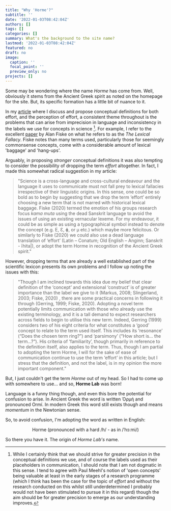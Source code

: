 ```yaml
---
title: "Why 'Horme'?"
subtitle: ''
date: '2022-01-03T08:42:04Z'
authors: []
tags: []
categories: []
summary: What's the background to the site name?
lastmod: '2022-01-03T08:42:04Z'
featured: no
draft: no
image:
  caption: ''
  focal_point: ''
  preview_only: no
projects: []
---
```

Some may be wondering where the name *Horme* has come from. Well, obviously it stems from the Ancient Greek spirit as noted on the homepage for the site. But, its specific formation has a little bit of nuance to it.

In my [article](https://www.hormelab.com/what_is_effort/) where I discuss and propose conceptual definitions for both effort, and the perception of effort, a consistent theme throughout is the problems that can arise from imprecision in language and inconsistency in the labels we use for concepts in science [^1]. For example, I refer to the excellent [paper](https://pubmed.ncbi.nlm.nih.gov/31682141/) by Alan Fiske on what he refers to as the *The Lexical Fallacy*. Fiske notes than many terms used, particularly those for seemingly commonsense concepts, come with a considerable amount of lexical 'baggage' and 'hang-ups'. 

Arguably, in proposing *stronger* conceptual definitions it was also tempting to consider the possibility of dropping the term *effort* altogether. In fact, I made this somewhat radical suggestion in my article:

> "Science is a cross-language and cross-cultural endeavour and the language it uses to communicate must not fall prey to lexical fallacies irrespective of their linguistic origins. In this sense, one could be so bold as to begin by suggesting that we drop the term ‘effort’ entirely choosing a new term that is not marred with historical lexical baggage. Fiske (2020) termed the emotion of his groups research focus *kama muta* using the dead Sanskrit language to avoid the issues of using an existing vernacular lexeme. For my endeavour, it could be as simple as using a typographical symbol instead to denote the concept (e.g. E, Ɛ, ɸ, or μ etc.) which maybe more felicitous. Or similarly to Fiske (2020) we could also use a dead language translation of ‘effort’ (Latin – Conatum; Old English – Anginn; Sanskrit - īhita|), or adopt the term Horme in recognition of the Ancient Greek spirit." 

However, dropping terms that are already a well established part of the scientific lexicon presents its own problems and I follow up noting the issues with this:

> "Though I am inclined towards this idea due my belief that clear definition of the ‘concept’ and extensional ‘construct’ is of greater importance than the label we give to it (Markus, 2008; Slingerland, 2003; Fiske, 2020) , there are some practical concerns in following it through (Gerring, 1999; Fiske, 2020). Adopting a novel term potentially limits communication with those who already use the existing terminology, and it is a tall demand to expect researchers across fields to begin to utilise this new term. Indeed, Gerring (1999) considers two of his eight criteria for what constitutes a ‘good’ concept to relate to the term used itself. This includes its ‘resonance’ (“Does the chosen term ring?”) and ‘parsimony’ (“How short is… the term…?”). His criteria of ‘familiarity’, though primarily in reference to the definition itself, also applies to the term. Thus, though I am partial to adopting the term Horme, I will for the sake of ease of communication continue to use the term ‘effort’ in this article; but I stress that the definition, and not the label, is in my opinion the more important component."

But, I just couldn't get the term *Horme* out of my head. So I had to come up with somewhere to use... and so, **Horme Lab** was born!

Language is a funny thing though, and even this bore the potential for confusion to arise. In Ancient Greek the word is written Ὁρμή and pronounced Ormí. In modern Greek this word still exists though and means *momentum* in the Newtonian sense. 

So, to avoid confusion, I'm adopting the word as written in English:

<div align="center">

Horme (pronounced with a hard /h/ - as in /ˈhɔːmi/)

<div align="left">

So there you have it. The origin of *Horme Lab's* name.


[^1]: While I certainly think that we should strive for greater precision in the conceptual definitions we use, and of course the labels used as their placeholders in communication, I should note that I am not dogmatic in this sense. I tend to agree with Paul Meehl's notion of 'open concepts' being valuable at least in the early stages of a research programme (which I think has been the case for the topic of *effort* and without the research conducted on this whilst still underdetermined I probably would not have been stimulated to pursue it in this regard) though the aim should be for greater precision to emerge as our understanding improves.
